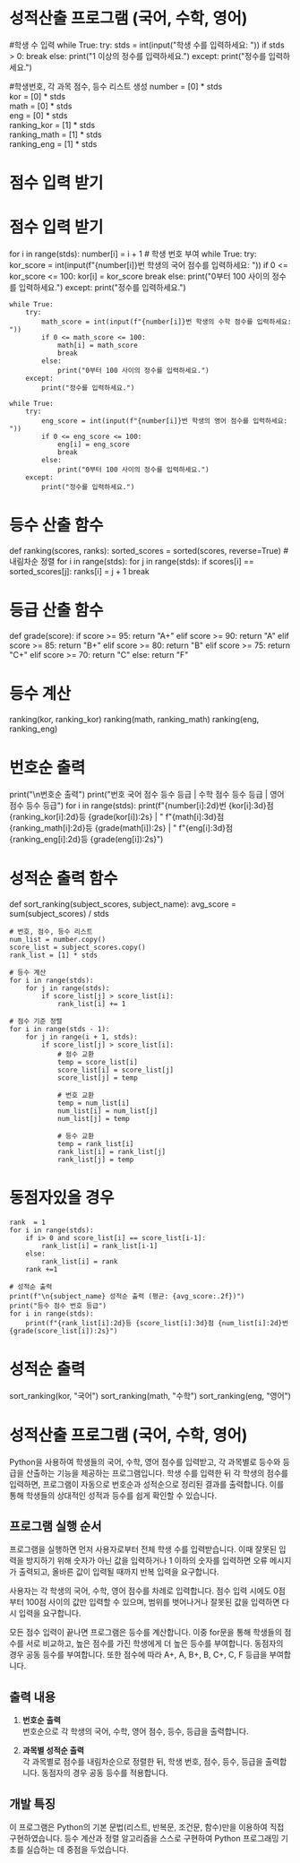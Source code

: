 # 성적산출 프로그램 (국어, 수학, 영어)

#학생 수 입력
while True:
    try:
        stds = int(input("학생 수를 입력하세요: "))
        if stds > 0:
            break
        else:
            print("1 이상의 정수를 입력하세요.")
    except:
        print("정수를 입력하세요.")

#학생번호, 각 과목 점수, 등수 리스트 생성
number = [0] * stds  
kor = [0] * stds              
math = [0] * stds           
eng = [0] * stds              
ranking_kor = [1] * stds        
ranking_math = [1] * stds      
ranking_eng = [1] * stds       

# 점수 입력 받기

# 점수 입력 받기
for i in range(stds):
    number[i] = i + 1  # 학생 번호 부여
    while True:
        try:
            kor_score = int(input(f"{number[i]}번 학생의 국어 점수를 입력하세요: "))
            if 0 <= kor_score <= 100:
                kor[i] = kor_score
                break
            else:
                print("0부터 100 사이의 정수를 입력하세요.")
        except:
            print("정수를 입력하세요.")

    while True:
        try:
            math_score = int(input(f"{number[i]}번 학생의 수학 점수를 입력하세요: "))
            if 0 <= math_score <= 100:
                math[i] = math_score
                break
            else:
                print("0부터 100 사이의 정수를 입력하세요.")
        except:
            print("정수를 입력하세요.")

    while True:
        try:
            eng_score = int(input(f"{number[i]}번 학생의 영어 점수를 입력하세요: "))
            if 0 <= eng_score <= 100:
                eng[i] = eng_score
                break
            else:
                print("0부터 100 사이의 정수를 입력하세요.")
        except:
            print("정수를 입력하세요.")

# 등수 산출 함수
def ranking(scores, ranks):
    sorted_scores = sorted(scores, reverse=True) #내림차순 정렬
    for i in range(stds):
        for j in range(stds):
            if scores[i] == sorted_scores[j]:
                ranks[i] = j + 1
                break

# 등급 산출 함수
def grade(score):
    if score >= 95:
        return "A+"
    elif score >= 90:
        return "A"
    elif score >= 85:
        return "B+"
    elif score >= 80:
        return "B"
    elif score >= 75:
        return "C+"
    elif score >= 70:
        return "C"
    else:
        return "F"

# 등수 계산
ranking(kor, ranking_kor)
ranking(math, ranking_math)
ranking(eng, ranking_eng)

# 번호순 출력
print("\n번호순 출력")
print("번호 국어 점수 등수 등급 | 수학 점수 등수 등급 | 영어 점수 등수 등급")
for i in range(stds):
    print(f"{number[i]:2d}번 {kor[i]:3d}점 {ranking_kor[i]:2d}등 {grade(kor[i]):2s} | "
          f"{math[i]:3d}점 {ranking_math[i]:2d}등 {grade(math[i]):2s} | "
          f"{eng[i]:3d}점 {ranking_eng[i]:2d}등 {grade(eng[i]):2s}")

# 성적순 출력 함수
def sort_ranking(subject_scores, subject_name):
    avg_score = sum(subject_scores) / stds

    # 번호, 점수, 등수 리스트
    num_list = number.copy()
    score_list = subject_scores.copy()
    rank_list = [1] * stds 

    # 등수 계산
    for i in range(stds):
        for j in range(stds):
            if score_list[j] > score_list[i]:
                rank_list[i] += 1

    # 점수 기준 정렬
    for i in range(stds - 1):
        for j in range(i + 1, stds):
            if score_list[j] > score_list[i]:
                # 점수 교환
                temp = score_list[i]
                score_list[i] = score_list[j]
                score_list[j] = temp

                # 번호 교환
                temp = num_list[i]
                num_list[i] = num_list[j]
                num_list[j] = temp

                # 등수 교환
                temp = rank_list[i]
                rank_list[i] = rank_list[j]
                rank_list[j] = temp

# 동점자있을 경우
    rank  = 1
    for i in range(stds):
        if i> 0 and score_list[i] == score_list[i-1]:
            rank_list[i] = rank_list[i-1]
        else:
            rank_list[i] = rank
        rank +=1

    # 성적순 출력
    print(f"\n{subject_name} 성적순 출력 (평균: {avg_score:.2f})")
    print("등수 점수 번호 등급")
    for i in range(stds):
        print(f"{rank_list[i]:2d}등 {score_list[i]:3d}점 {num_list[i]:2d}번 {grade(score_list[i]):2s}")


# 성적순 출력
sort_ranking(kor, "국어")
sort_ranking(math, "수학")
sort_ranking(eng, "영어")






# 성적산출 프로그램 (국어, 수학, 영어)

Python을 사용하여 학생들의 국어, 수학, 영어 점수를 입력받고, 각 과목별로 등수와 등급을 산출하는 기능을 제공하는 프로그램입니다. 
학생 수를 입력한 뒤 각 학생의 점수를 입력하면, 프로그램이 자동으로 번호순과 성적순으로 정리된 결과를 출력합니다. 
이를 통해 학생들의 상대적인 성적과 등수를 쉽게 확인할 수 있습니다.

## 프로그램 실행 순서

프로그램을 실행하면 먼저 사용자로부터 전체 학생 수를 입력받습니다. 
이때 잘못된 입력을 방지하기 위해 숫자가 아닌 값을 입력하거나 1 이하의 숫자를 입력하면 오류 메시지가 출력되고, 올바른 값이 입력될 때까지 반복 입력을 요구합니다.

사용자는 각 학생의 국어, 수학, 영어 점수를 차례로 입력합니다. 점수 입력 시에도 0점부터 100점 사이의 값만 입력할 수 있으며, 범위를 벗어나거나 잘못된 값을 입력하면 다시 입력을 요구합니다.

모든 점수 입력이 끝나면 프로그램은 등수를 계산합니다. 이중 for문을 통해 학생들의 점수를 서로 비교하고, 높은 점수를 가진 학생에게 더 높은 등수를 부여합니다. 동점자의 경우 공동 등수를 부여합니다. 
또한 점수에 따라 A+, A, B+, B, C+, C, F 등급을 부여합니다.

## 출력 내용

1. **번호순 출력**  
   번호순으로 각 학생의 국어, 수학, 영어 점수, 등수, 등급을 출력합니다.

2. **과목별 성적순 출력**  
   각 과목별로 점수를 내림차순으로 정렬한 뒤, 학생 번호, 점수, 등수, 등급을 출력합니다. 동점자의 경우 공동 등수를 적용합니다.

## 개발 특징

이 프로그램은 Python의 기본 문법(리스트, 반복문, 조건문, 함수)만을 이용하여 직접 구현하였습니다. 등수 계산과 정렬 알고리즘을 스스로 구현하여 Python 프로그래밍 기초를 실습하는 데 중점을 두었습니다.
